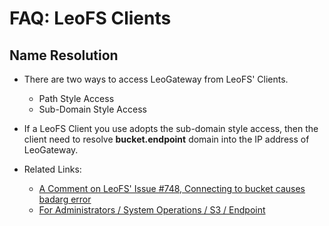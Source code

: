 # FAQ: LeoFS Clients

<!-- toc -->

## Name Resolution

* There are two ways to access LeoGateway from LeoFS' Clients.
    * Path Style Access
    * Sub-Domain Style Access
* If a LeoFS Client you use adopts the sub-domain style access, then the client need to resolve **bucket.endpoint** domain into the IP address of LeoGateway.

* Related Links:
    * [A Comment on LeoFS' Issue #748, Connecting to bucket causes badarg error](https://github.com/leo-project/leofs/issues/748#issuecomment-306391378)
    * [For Administrators / System Operations / S3 / Endpoint](../admin/system_operations/s3.md#endpoint)

